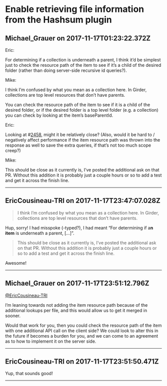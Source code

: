 # Enable retrieving file information from the Hashsum plugin

## Michael_Grauer on 2017-11-17T01:23:22.372Z

Eric:


For determining if a collection is underneath a parent, I think it’d be simplest just to check the resource path of the item to see if it’s a child of the desired folder (rather than doing server\-side recursive id queries?).


Mike:


I think I’m confused by what you mean as a collection here. In Girder, collections are top level resources that don’t have parents.


You can check the resource path of the item to see if it is a child of the desired folder, or if the desired folder is a top level folder (e.g. a collection) you can check by looking at the item’s baseParentId.


Eric:


Looking at \#[2458](https://github.com/girder/girder/pull/2458), might it be relatively close? (Also, would it be hard to / negatively affect performance if the item resource path was thrown into the response as well to save the extra queries, if that’s not too much scope creep?)


Mike:


This should be close as it currently is, I’ve posted the additional ask on that PR. Without this addition it is probably just a couple hours or so to add a test and get it across the finish line.


---

## EricCousineau-TRI on 2017-11-17T23:47:07.028Z


> I think I’m confused by what you mean as a collection here. In Girder, collections are top level resources that don’t have parents.


Hup, sorry! I had misspoke (\-typed?), I had meant “For determining if a**n item** is underneath a parent, \[…]”.



> This should be close as it currently is, I’ve posted the additional ask on that PR. Without this addition it is probably just a couple hours or so to add a test and get it across the finish line.


Awesome!


---

## Michael_Grauer on 2017-11-17T23:51:12.796Z

[@EricCousineau\-TRI](/u/ericcousineau-tri)


I’m leaning towards not adding the item resource path because of the additional lookups per file, and this would allow us to get it merged in sooner.


Would that work for you, then you could check the resource path of the item with one additional API call on the client side? We could look to alter this in the future if becomes a burden for you, and we can come to an agreement as to how to implement it on the server side.


---

## EricCousineau-TRI on 2017-11-17T23:51:50.471Z

Yup, that sounds good!


---

